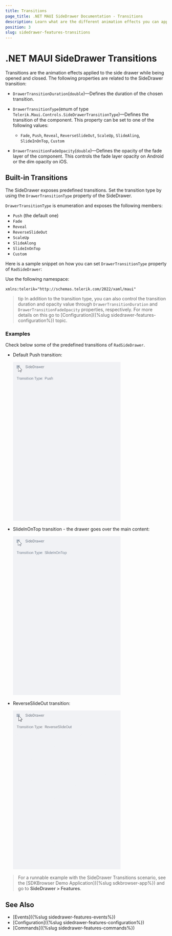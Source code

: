 ```yaml
---
title: Transitions
page_title: .NET MAUI SideDrawer Documentation - Transitions
description: Learn what are the different animation effects you can apply to the .NET MAUI SideDrawer when opening, closing.
position: 3
slug: sidedrawer-features-transitions
---
```


# .NET MAUI SideDrawer Transitions

Transitions are the animation effects applied to the side drawer while being opened and closed. The following properties are related to the SideDrawer transition:

* `DrawerTransitionDuration`(`double`)&mdash;Defines the duration of the chosen transition.
* `DrawerTransitionType`(enum of type `Telerik.Maui.Controls.SideDrawerTransitionType`)&mdash;Defines the transition of the component. This property can be set to one of the following values: 
	* `Fade`, `Push`, `Reveal`, `ReverseSlideOut`, `ScaleUp`, `SlideAling`, `SlideInOnTop`, `Custom`
	
* `DrawerTransitionFadeOpacity`(`double`)&mdash;Defines the opacity of the fade layer of the component. This controls the fade layer opacity on Android or the dim opacity on iOS.

## Built-in Transitions

The SideDrawer exposes predefined transitions. Set the transition type by using the `DrawerTransitionType` property of the SideDrawer. 

`DrawerTransitionType` is enumeration and exposes the following members:

* `Push` (the default one)
* `Fade`
* `Reveal`
* `ReverseSlideOut`
* `ScaleUp`
* `SlideAlong`
* `SlideInOnTop`
* `Custom`

Here is a sample snippet on how you can set `DrawerTransitionType` property of `RadSideDrawer`:

 <snippet id='sidedrawer-transition-xaml' />

Use the following namespace:

 ```XAML
xmlns:telerik="http://schemas.telerik.com/2022/xaml/maui" 
 ```

>tip In addition to the transition type, you can also control the transition duration and opacity value through `DrawerTransitionDuration` and `DrawerTransitionFadeOpacity` properties, respectively. For more details on this go to [Configuration]({%slug sidedrawer-features-configuration%}) topic.

### Examples

Check below some of the predefined transitions of `RadSideDrawer`.

* Default Push transition:

	![SideDrawer Push transition](images/sidedrawer_push.gif)

* SlideInOnTop transition - the drawer goes over the main content:

	![SideDrawer SlideInOnTop transition](images/sidedrawer_slidein.gif)

* ReverseSlideOut transition:

	![SideDrawer ReverseSlideOut](images/sidedrawer_reverseslideout.gif)

> For a runnable example with the SideDrawer Transitions scenario, see the [SDKBrowser Demo Application]({%slug sdkbrowser-app%}) and go to **SideDrawer > Features**.

## See Also

- [Events]({%slug sidedrawer-features-events%})
- [Configuration]({%slug sidedrawer-features-configuration%})
- [Commands]({%slug sidedrawer-features-commands%})